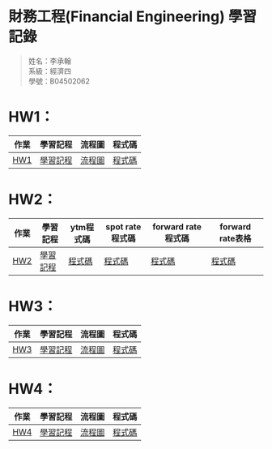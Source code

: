# 財務工程(Financial Engineering) 學習記錄
> 姓名：李承翰  
> 系級：經濟四  
> 學號：B04502062  

# HW1：
|作業|學習記程|流程圖|程式碼|  
|---|---|---|---| 
|[HW1](https://github.com/PrinceJonathan/Financial_Engineering/tree/master/HW1)|[學習記程](https://nbviewer.jupyter.org/github/PrinceJonathan/Financial_Engineering/blob/master/HW1/HW1.ipynb)|[流程圖](https://github.com/PrinceJonathan/Financial_Engineering/blob/master/HW1/procedure.jpg)|[程式碼](https://github.com/PrinceJonathan/Financial_Engineering/blob/master/HW1/HW1.py)|

# HW2：
|作業|學習記程|ytm程式碼|spot rate程式碼|forward rate程式碼|forward rate表格|  
|---|---|---|---|---|---|
|[HW2](https://github.com/PrinceJonathan/Financial_Engineering/tree/master/HW2)|[學習記程](https://github.com/PrinceJonathan/Financial_Engineering/blob/master/HW2/HW2%E6%BC%94%E7%AE%97%E6%B3%95%E8%88%87%E5%AD%B8%E7%BF%92%E8%A8%98%E7%A8%8B.ipynb)|[程式碼](https://github.com/PrinceJonathan/Financial_Engineering/blob/master/HW2/ytm.py)|[程式碼](https://github.com/PrinceJonathan/Financial_Engineering/blob/master/HW2/spot_rate.py)|[程式碼](https://github.com/PrinceJonathan/Financial_Engineering/blob/master/HW2/forward_rate.py)|[程式碼](https://github.com/PrinceJonathan/Financial_Engineering/blob/master/HW2/Ultimate.py)|

# HW3：
|作業|學習記程|流程圖|程式碼|
|---|---|---|---|
|[HW3](https://github.com/PrinceJonathan/Financial_Engineering/tree/master/HW3)|[學習記程](https://github.com/PrinceJonathan/Financial_Engineering/blob/master/HW3/%E5%AD%B8%E7%BF%92%E6%AD%B7%E7%A8%8B.ipynb)|[流程圖](https://github.com/PrinceJonathan/Financial_Engineering/blob/master/HW3/%E6%B5%81%E7%A8%8B%E5%9C%96.png)|[程式碼](https://github.com/PrinceJonathan/Financial_Engineering/blob/master/HW3/HW3.py)|

# HW4：

|作業|學習記程|流程圖|程式碼|
|---|---|---|---|
|[HW4](https://github.com/PrinceJonathan/Financial_Engineering/tree/master/HW4)|[學習記程](https://github.com/PrinceJonathan/Financial_Engineering/blob/master/HW4/HW4%E5%AD%B8%E7%BF%92%E6%AD%B7%E7%A8%8B%E8%88%87%E6%B5%81%E7%A8%8B%E5%9C%96.ipynb)|[流程圖](https://github.com/PrinceJonathan/Financial_Engineering/blob/master/HW4/%E6%B5%81%E7%A8%8B%E5%9C%96.pdf)|[程式碼](https://github.com/PrinceJonathan/Financial_Engineering/blob/master/HW4/HW4.py)|
